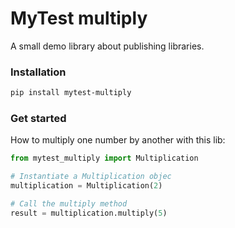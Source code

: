 # MyTest multiply

A small demo library about publishing libraries.

### Installation
```bash
pip install mytest-multiply
```

### Get started

How to multiply one number by another with this lib:
```python
from mytest_multiply import Multiplication

# Instantiate a Multiplication objec
multiplication = Multiplication(2)

# Call the multiply method
result = multiplication.multiply(5)
```

